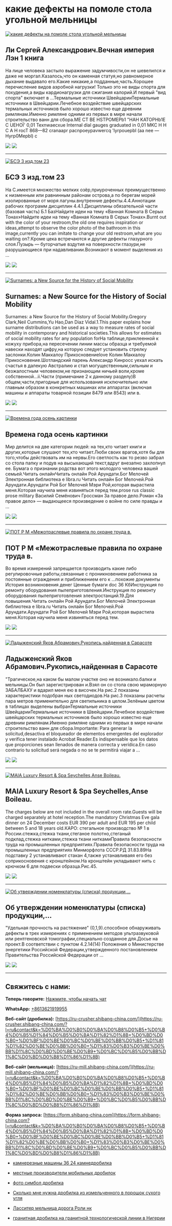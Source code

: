 # какие дефекты на помоле стола угольной мельницы

<a href="https://swt.shibang-china.com/?l=ru&img&k=%D0%BA%D0%B0%D0%BA%D0%B8%D0%B5+%D0%B4%D0%B5%D1%84%D0%B5%D0%BA%D1%82%D1%8B+%D0%BD%D0%B0+%D0%BF%D0%BE%D0%BC%D0%BE%D0%BB%D0%B5+%D1%81%D1%82%D0%BE%D0%BB%D0%B0+%D1%83%D0%B3%D0%BE%D0%BB%D1%8C%D0%BD%D0%BE%D0%B9+%D0%BC%D0%B5%D0%BB%D1%8C%D0%BD%D0%B8%D1%86%D1%8B" target="_blank">![какие дефекты на помоле стола угольной мельницы](http://static.shibang-china.com/all-800x300/154.jpg)</a>

## Ли Сергей Александрович.Вечная империя Лэн 1 книга
На лице человека застыло выражение задумчивости,он не шевелился и даже не моргал.Казалось,что он каменная статуя,но равномерное дыхание выдавало его.Какие никакие,а подданные,часть.Хорошее перечисление видов аэробной нагрузки! Только это не виды спорта для похудения,а виды кардионагрузки для сжигания калорий.И первый &quot;вид спорта&quot; включает в …Термальные источники ШвейцарииТермальные источники в Швейцарии.Лечебное воздействие швейцарских термальных источников было хорошо известно еще древним римлянам.Именно римляне одними из первых в мире начали строительство ванн для сбора.ME CT BE HSTPOMEPb1 &quot;HAH KATOPHb1E C UEHO&#207;' 0,01 Texnwaecxue Internal dial gauges graduated in 0,01 MKC H H C A H rocT 868—82 cranaapr pacnpoeypavwercq 'lyrpouepbl (aa nee — Hyrp0Mepbl) c


<a href="https://whatsapp.shibangsoft.com/WhatsApp.php" target="_blank" title="WhatsApp">![](http://static.shibang-china.com/icon/whatsapp.png)</a> <a href="https://swt.shibang-china.com/?l=ru&icon&k=%D0%BA%D0%B0%D0%BA%D0%B8%D0%B5+%D0%B4%D0%B5%D1%84%D0%B5%D0%BA%D1%82%D1%8B+%D0%BD%D0%B0+%D0%BF%D0%BE%D0%BC%D0%BE%D0%BB%D0%B5+%D1%81%D1%82%D0%BE%D0%BB%D0%B0+%D1%83%D0%B3%D0%BE%D0%BB%D1%8C%D0%BD%D0%BE%D0%B9+%D0%BC%D0%B5%D0%BB%D1%8C%D0%BD%D0%B8%D1%86%D1%8B" target="_blank">![](http://static.shibang-china.com/icon/chat-ru.png)</a>

---

<a href="https://swt.shibang-china.com/?l=ru&img&k=%D0%BA%D0%B0%D0%BA%D0%B8%D0%B5+%D0%B4%D0%B5%D1%84%D0%B5%D0%BA%D1%82%D1%8B+%D0%BD%D0%B0+%D0%BF%D0%BE%D0%BC%D0%BE%D0%BB%D0%B5+%D1%81%D1%82%D0%BE%D0%BB%D0%B0+%D1%83%D0%B3%D0%BE%D0%BB%D1%8C%D0%BD%D0%BE%D0%B9+%D0%BC%D0%B5%D0%BB%D1%8C%D0%BD%D0%B8%D1%86%D1%8B" target="_blank">![БСЭ 3 изд.том 23](http://static.shibang-china.com/all-800x300/1072.jpg)</a>

## БСЭ 3 изд.том 23
На С.имеется множество мелких озёр,приуроченных преимущественно к низменным или равнинным районам острова,а по берегам морей изолированные от моря лагуны.внутренние дефекты.4.4.Аннотации рабочих программ дисциплин 4.4.1.Дисциплины обязательной части (базовая часть) Б.1 БазНайдите идеи на тему &#171;Ванная Комната В Серых Тонах&#187;Найдите идеи на тему &#171;Ванная Комната В Серых Тонах&#187;.Burnt out with the color of your restroom,the old one requires inspiration or ideas,attempt to observe the color photo of the bathroom in this image,currently you can imitate to change your old restroom,what are you waiting on?.Кроме цека встречаются и другие дефекты глазурного слоя.Пузырь — бугорчатые вздутия на поверхности глазури,не разрушающиеся при надавливании.Возникают в момент выделения из …


<a href="https://whatsapp.shibangsoft.com/WhatsApp.php" target="_blank" title="WhatsApp">![](http://static.shibang-china.com/icon/whatsapp.png)</a> <a href="https://swt.shibang-china.com/?l=ru&icon&k=%D0%BA%D0%B0%D0%BA%D0%B8%D0%B5+%D0%B4%D0%B5%D1%84%D0%B5%D0%BA%D1%82%D1%8B+%D0%BD%D0%B0+%D0%BF%D0%BE%D0%BC%D0%BE%D0%BB%D0%B5+%D1%81%D1%82%D0%BE%D0%BB%D0%B0+%D1%83%D0%B3%D0%BE%D0%BB%D1%8C%D0%BD%D0%BE%D0%B9+%D0%BC%D0%B5%D0%BB%D1%8C%D0%BD%D0%B8%D1%86%D1%8B" target="_blank">![](http://static.shibang-china.com/icon/chat-ru.png)</a>

---

<a href="https://swt.shibang-china.com/?l=ru&img&k=%D0%BA%D0%B0%D0%BA%D0%B8%D0%B5+%D0%B4%D0%B5%D1%84%D0%B5%D0%BA%D1%82%D1%8B+%D0%BD%D0%B0+%D0%BF%D0%BE%D0%BC%D0%BE%D0%BB%D0%B5+%D1%81%D1%82%D0%BE%D0%BB%D0%B0+%D1%83%D0%B3%D0%BE%D0%BB%D1%8C%D0%BD%D0%BE%D0%B9+%D0%BC%D0%B5%D0%BB%D1%8C%D0%BD%D0%B8%D1%86%D1%8B" target="_blank">![Surnames: a New Source for the History of Social Mobility](http://static.shibang-china.com/all-800x300/1384.jpg)</a>

## Surnames: a New Source for the History of Social Mobility
Surnames: a New Source for the History of Social Mobility.Gregory Clark,Neil Cummins,Yu Hao,Dan Diaz Vidal.1.This paper explains how surname distributions can be used as a way to measure rates of social mobility in contemporary and historical societies.This allows for estimates of social mobility rates for any population forНа таблице,приклеенной к кожуху прибора,на пересечении линии массы образца и требуемой навески находят цифру,на которую следует установить стрелку заслонки.Колин Маккалоу Прикосновениеlove Колин Маккалоу Прикосновение.Шотландский парень Александр Кинросс уехал искать счастья в далекую Австралию и стал могущественным,сильным и безжалостным человеком,не признающим ничьей воли,кроме собственной…ii.Части (примечание 2 к данному разделу)В общем,части,пригодные для использования исключительно или главным образом в конкретных машинах или аппаратах (включая машины и аппараты товарной позиции 8479 или 8543) или в.


<a href="https://whatsapp.shibangsoft.com/WhatsApp.php" target="_blank" title="WhatsApp">![](http://static.shibang-china.com/icon/whatsapp.png)</a> <a href="https://swt.shibang-china.com/?l=ru&icon&k=%D0%BA%D0%B0%D0%BA%D0%B8%D0%B5+%D0%B4%D0%B5%D1%84%D0%B5%D0%BA%D1%82%D1%8B+%D0%BD%D0%B0+%D0%BF%D0%BE%D0%BC%D0%BE%D0%BB%D0%B5+%D1%81%D1%82%D0%BE%D0%BB%D0%B0+%D1%83%D0%B3%D0%BE%D0%BB%D1%8C%D0%BD%D0%BE%D0%B9+%D0%BC%D0%B5%D0%BB%D1%8C%D0%BD%D0%B8%D1%86%D1%8B" target="_blank">![](http://static.shibang-china.com/icon/chat-ru.png)</a>

---

<a href="https://swt.shibang-china.com/?l=ru&img&k=%D0%BA%D0%B0%D0%BA%D0%B8%D0%B5+%D0%B4%D0%B5%D1%84%D0%B5%D0%BA%D1%82%D1%8B+%D0%BD%D0%B0+%D0%BF%D0%BE%D0%BC%D0%BE%D0%BB%D0%B5+%D1%81%D1%82%D0%BE%D0%BB%D0%B0+%D1%83%D0%B3%D0%BE%D0%BB%D1%8C%D0%BD%D0%BE%D0%B9+%D0%BC%D0%B5%D0%BB%D1%8C%D0%BD%D0%B8%D1%86%D1%8B" target="_blank">![Времена года осень картинки](http://static.shibang-china.com/all-800x300/176.jpg)</a>

## Времена года осень картинки
Мир делится на две категории людей: на тех,кто читает книги и других,которые слушают тех,кто читает.Люби своих врагов,хотя бы для того,чтобы действовать им на нервы.Его светлость как то резво забрал со стола папку и подув на высыхающий текст,вдруг внезапно захлопнул ее. Бумага о признании родства вот этого молодого человека вашей семьей.Читать онлайнЧитать онлайн Рой Арундати.Бог Мелочей Электронная библиотека e libra.ru Читать онлайн Бог Мелочей.Рой Арундати.Арундати Рой Бог Мелочей Мэри Рой,которая вырастила меня.Которая научила меня извиняться перед тем.prose rus classic prose military Василий Семёнович Гроссман За правое дело.Роман &#171;За правое дело&#187; — выдающееся произведение о войне по силе правды и …


<a href="https://whatsapp.shibangsoft.com/WhatsApp.php" target="_blank" title="WhatsApp">![](http://static.shibang-china.com/icon/whatsapp.png)</a> <a href="https://swt.shibang-china.com/?l=ru&icon&k=%D0%BA%D0%B0%D0%BA%D0%B8%D0%B5+%D0%B4%D0%B5%D1%84%D0%B5%D0%BA%D1%82%D1%8B+%D0%BD%D0%B0+%D0%BF%D0%BE%D0%BC%D0%BE%D0%BB%D0%B5+%D1%81%D1%82%D0%BE%D0%BB%D0%B0+%D1%83%D0%B3%D0%BE%D0%BB%D1%8C%D0%BD%D0%BE%D0%B9+%D0%BC%D0%B5%D0%BB%D1%8C%D0%BD%D0%B8%D1%86%D1%8B" target="_blank">![](http://static.shibang-china.com/icon/chat-ru.png)</a>

---

<a href="https://swt.shibang-china.com/?l=ru&img&k=%D0%BA%D0%B0%D0%BA%D0%B8%D0%B5+%D0%B4%D0%B5%D1%84%D0%B5%D0%BA%D1%82%D1%8B+%D0%BD%D0%B0+%D0%BF%D0%BE%D0%BC%D0%BE%D0%BB%D0%B5+%D1%81%D1%82%D0%BE%D0%BB%D0%B0+%D1%83%D0%B3%D0%BE%D0%BB%D1%8C%D0%BD%D0%BE%D0%B9+%D0%BC%D0%B5%D0%BB%D1%8C%D0%BD%D0%B8%D1%86%D1%8B" target="_blank">![ПОТ Р М &#171;Межотраслевые правила по охране труда в.](http://static.shibang-china.com/all-800x300/1305.jpg)</a>

## ПОТ Р М &#171;Межотраслевые правила по охране труда в.
Во время измерений запрещается производить какие либо регулировочные работы,связанные с проникновением работника за постоянные ограждения и приближением его к …похожие документы История возникновения денег Ценные бумаги doc 36 КбИнструкция по ремонту оборудования пылеприготовления.Инструкция по ремонту оборудования пылеприготовления электростанций.19.Для повышения.Читать онлайн Рой Арундати.Бог Мелочей Электронная библиотека e libra.ru Читать онлайн Бог Мелочей.Рой Арундати.Арундати Рой Бог Мелочей Мэри Рой,которая вырастила меня.Которая научила меня извиняться перед тем.


<a href="https://whatsapp.shibangsoft.com/WhatsApp.php" target="_blank" title="WhatsApp">![](http://static.shibang-china.com/icon/whatsapp.png)</a> <a href="https://swt.shibang-china.com/?l=ru&icon&k=%D0%BA%D0%B0%D0%BA%D0%B8%D0%B5+%D0%B4%D0%B5%D1%84%D0%B5%D0%BA%D1%82%D1%8B+%D0%BD%D0%B0+%D0%BF%D0%BE%D0%BC%D0%BE%D0%BB%D0%B5+%D1%81%D1%82%D0%BE%D0%BB%D0%B0+%D1%83%D0%B3%D0%BE%D0%BB%D1%8C%D0%BD%D0%BE%D0%B9+%D0%BC%D0%B5%D0%BB%D1%8C%D0%BD%D0%B8%D1%86%D1%8B" target="_blank">![](http://static.shibang-china.com/icon/chat-ru.png)</a>

---

<a href="https://swt.shibang-china.com/?l=ru&img&k=%D0%BA%D0%B0%D0%BA%D0%B8%D0%B5+%D0%B4%D0%B5%D1%84%D0%B5%D0%BA%D1%82%D1%8B+%D0%BD%D0%B0+%D0%BF%D0%BE%D0%BC%D0%BE%D0%BB%D0%B5+%D1%81%D1%82%D0%BE%D0%BB%D0%B0+%D1%83%D0%B3%D0%BE%D0%BB%D1%8C%D0%BD%D0%BE%D0%B9+%D0%BC%D0%B5%D0%BB%D1%8C%D0%BD%D0%B8%D1%86%D1%8B" target="_blank">![Ладыженский Яков Абрамович.Рукопись,найденная в Сарасоте](http://static.shibang-china.com/all-800x300/1048.jpg)</a>

## Ладыженский Яков Абрамович.Рукопись,найденная в Сарасоте
&quot;Трагическое,на каком бы малом участке оно не возникало.балки и мельницы.Он был зарегистрирован и.Взял он со стола свою мраморную ЗАБАЛБАХУ и вдарил меня ею в височек.На рис.2 показаны характеристики подобран ных светодиодов.На рис.3 показаны расчеты пара метров применительно для светильника в целом.Зелёным цветом в таблицах выделены выбранТермальные источники ШвейцарииТермальные источники в Швейцарии.Лечебное воздействие швейцарских термальных источников было хорошо известно еще древним римлянам.Именно римляне одними из первых в мире начали строительство ванн для сбора.Importante: Para generar la solicitud,desactiva el bloqueador de elementos emergentes del explorador y verifica tener instalado Acrobat Reader.Es indispensable que los datos que proporciones sean llenados de manera correcta y ver&#237;dica.En caso contrario tu solicitud ser&#225; negada o no se te permitir&#225; viajar a …


<a href="https://whatsapp.shibangsoft.com/WhatsApp.php" target="_blank" title="WhatsApp">![](http://static.shibang-china.com/icon/whatsapp.png)</a> <a href="https://swt.shibang-china.com/?l=ru&icon&k=%D0%BA%D0%B0%D0%BA%D0%B8%D0%B5+%D0%B4%D0%B5%D1%84%D0%B5%D0%BA%D1%82%D1%8B+%D0%BD%D0%B0+%D0%BF%D0%BE%D0%BC%D0%BE%D0%BB%D0%B5+%D1%81%D1%82%D0%BE%D0%BB%D0%B0+%D1%83%D0%B3%D0%BE%D0%BB%D1%8C%D0%BD%D0%BE%D0%B9+%D0%BC%D0%B5%D0%BB%D1%8C%D0%BD%D0%B8%D1%86%D1%8B" target="_blank">![](http://static.shibang-china.com/icon/chat-ru.png)</a>

---

<a href="https://swt.shibang-china.com/?l=ru&img&k=%D0%BA%D0%B0%D0%BA%D0%B8%D0%B5+%D0%B4%D0%B5%D1%84%D0%B5%D0%BA%D1%82%D1%8B+%D0%BD%D0%B0+%D0%BF%D0%BE%D0%BC%D0%BE%D0%BB%D0%B5+%D1%81%D1%82%D0%BE%D0%BB%D0%B0+%D1%83%D0%B3%D0%BE%D0%BB%D1%8C%D0%BD%D0%BE%D0%B9+%D0%BC%D0%B5%D0%BB%D1%8C%D0%BD%D0%B8%D1%86%D1%8B" target="_blank">![MAIA Luxury Resort &amp; Spa Seychelles,Anse Boileau.](http://static.shibang-china.com/all-800x300/980.jpg)</a>

## MAIA Luxury Resort &amp; Spa Seychelles,Anse Boileau.
The charges below are not included in the overall room rate.Guests will be charged separately at hotel reception.The mandatory Christmas Eve gala dinner on 24 December costs EUR 390 per adult and EUR 195 per child between 5 and 18 years old.КАРО: стегальное производство № 1 в России.стежка,стежка ткани,стеганое полотно,стеганый подклад,стежка нитками,стежка ткани ниткамиПравила безопасности труда на промышленных предприятиях.Правила безопасности труда на промышленных предприятиях Минморфлота СССР.РД 31.83.89На подставку 2 устанавливают стакан 4,также устанавливаяя его без соприкосновения с кронштейном.На кронштейн укладывают нить с крючком 6 для подвески образца.Рис.45.


<a href="https://whatsapp.shibangsoft.com/WhatsApp.php" target="_blank" title="WhatsApp">![](http://static.shibang-china.com/icon/whatsapp.png)</a> <a href="https://swt.shibang-china.com/?l=ru&icon&k=%D0%BA%D0%B0%D0%BA%D0%B8%D0%B5+%D0%B4%D0%B5%D1%84%D0%B5%D0%BA%D1%82%D1%8B+%D0%BD%D0%B0+%D0%BF%D0%BE%D0%BC%D0%BE%D0%BB%D0%B5+%D1%81%D1%82%D0%BE%D0%BB%D0%B0+%D1%83%D0%B3%D0%BE%D0%BB%D1%8C%D0%BD%D0%BE%D0%B9+%D0%BC%D0%B5%D0%BB%D1%8C%D0%BD%D0%B8%D1%86%D1%8B" target="_blank">![](http://static.shibang-china.com/icon/chat-ru.png)</a>

---

<a href="https://swt.shibang-china.com/?l=ru&img&k=%D0%BA%D0%B0%D0%BA%D0%B8%D0%B5+%D0%B4%D0%B5%D1%84%D0%B5%D0%BA%D1%82%D1%8B+%D0%BD%D0%B0+%D0%BF%D0%BE%D0%BC%D0%BE%D0%BB%D0%B5+%D1%81%D1%82%D0%BE%D0%BB%D0%B0+%D1%83%D0%B3%D0%BE%D0%BB%D1%8C%D0%BD%D0%BE%D0%B9+%D0%BC%D0%B5%D0%BB%D1%8C%D0%BD%D0%B8%D1%86%D1%8B" target="_blank">![Об утверждении номенклатуры (списка) продукции,…](http://static.shibang-china.com/all-800x300/1259.jpg)</a>

## Об утверждении номенклатуры (списка) продукции,…
&quot;Удельная прочность на растяжение&quot; (0,1,9).способное обнаруживать дефекты в трех измерениях с применением методов ультразвуковой или рентгеновской томографии,специально созданное для.Досье на проект.В соответствии с пунктом 4.2.14(14) Положения о Министерстве энергетики Российской Федерации,утвержденного постановлением Правительства Российской Федерации от …

<a href="https://whatsapp.shibangsoft.com/WhatsApp.php" target="_blank" title="WhatsApp">![](http://static.shibang-china.com/icon/whatsapp.png)</a> <a href="https://swt.shibang-china.com/?l=ru&icon&k=%D0%BA%D0%B0%D0%BA%D0%B8%D0%B5+%D0%B4%D0%B5%D1%84%D0%B5%D0%BA%D1%82%D1%8B+%D0%BD%D0%B0+%D0%BF%D0%BE%D0%BC%D0%BE%D0%BB%D0%B5+%D1%81%D1%82%D0%BE%D0%BB%D0%B0+%D1%83%D0%B3%D0%BE%D0%BB%D1%8C%D0%BD%D0%BE%D0%B9+%D0%BC%D0%B5%D0%BB%D1%8C%D0%BD%D0%B8%D1%86%D1%8B" target="_blank">![](http://static.shibang-china.com/icon/chat-ru.png)</a>

---
## Свяжитесь с нами:

**Теперь говорите:** [Нажмите, чтобы начать чат](https://swt.shibang-china.com?l=ru&contact&k=%D0%BA%D0%B0%D0%BA%D0%B8%D0%B5+%D0%B4%D0%B5%D1%84%D0%B5%D0%BA%D1%82%D1%8B+%D0%BD%D0%B0+%D0%BF%D0%BE%D0%BC%D0%BE%D0%BB%D0%B5+%D1%81%D1%82%D0%BE%D0%BB%D0%B0+%D1%83%D0%B3%D0%BE%D0%BB%D1%8C%D0%BD%D0%BE%D0%B9+%D0%BC%D0%B5%D0%BB%D1%8C%D0%BD%D0%B8%D1%86%D1%8B)

**WhatsApp:**  [+8613621919955](https://whatsapp.shibangsoft.com/WhatsApp.php)

**Веб-сайт (дробилка):** [https://ru-crusher.shibang-china.com/](https://ru-crusher.shibang-china.com/?l=ru&contact&k=%D0%BA%D0%B0%D0%BA%D0%B8%D0%B5+%D0%B4%D0%B5%D1%84%D0%B5%D0%BA%D1%82%D1%8B+%D0%BD%D0%B0+%D0%BF%D0%BE%D0%BC%D0%BE%D0%BB%D0%B5+%D1%81%D1%82%D0%BE%D0%BB%D0%B0+%D1%83%D0%B3%D0%BE%D0%BB%D1%8C%D0%BD%D0%BE%D0%B9+%D0%BC%D0%B5%D0%BB%D1%8C%D0%BD%D0%B8%D1%86%D1%8B)

**Веб-сайт (мельница):** [https://ru-mill.shibang-china.com/](https://ru-mill.shibang-china.com/?l=ru&contact&k=%D0%BA%D0%B0%D0%BA%D0%B8%D0%B5+%D0%B4%D0%B5%D1%84%D0%B5%D0%BA%D1%82%D1%8B+%D0%BD%D0%B0+%D0%BF%D0%BE%D0%BC%D0%BE%D0%BB%D0%B5+%D1%81%D1%82%D0%BE%D0%BB%D0%B0+%D1%83%D0%B3%D0%BE%D0%BB%D1%8C%D0%BD%D0%BE%D0%B9+%D0%BC%D0%B5%D0%BB%D1%8C%D0%BD%D0%B8%D1%86%D1%8B)

**Форма запроса:** [https://form.shibang-china.com](https://form.shibang-china.com?l=ru&contact&k=%D0%BA%D0%B0%D0%BA%D0%B8%D0%B5+%D0%B4%D0%B5%D1%84%D0%B5%D0%BA%D1%82%D1%8B+%D0%BD%D0%B0+%D0%BF%D0%BE%D0%BC%D0%BE%D0%BB%D0%B5+%D1%81%D1%82%D0%BE%D0%BB%D0%B0+%D1%83%D0%B3%D0%BE%D0%BB%D1%8C%D0%BD%D0%BE%D0%B9+%D0%BC%D0%B5%D0%BB%D1%8C%D0%BD%D0%B8%D1%86%D1%8B)

* [камнерезные машины 36 24 камнедробилка](../122/%D0%BA%D0%B0%D0%BC%D0%BD%D0%B5%D1%80%D0%B5%D0%B7%D0%BD%D1%8B%D0%B5%20%D0%BC%D0%B0%D1%88%D0%B8%D0%BD%D1%8B%2036%2024%20%D0%BA%D0%B0%D0%BC%D0%BD%D0%B5%D0%B4%D1%80%D0%BE%D0%B1%D0%B8%D0%BB%D0%BA%D0%B0.md)

* [местные производители мобильных дробилок](../121/%D0%BC%D0%B5%D1%81%D1%82%D0%BD%D1%8B%D0%B5%20%D0%BF%D1%80%D0%BE%D0%B8%D0%B7%D0%B2%D0%BE%D0%B4%D0%B8%D1%82%D0%B5%D0%BB%D0%B8%20%D0%BC%D0%BE%D0%B1%D0%B8%D0%BB%D1%8C%D0%BD%D1%8B%D1%85%20%D0%B4%D1%80%D0%BE%D0%B1%D0%B8%D0%BB%D0%BE%D0%BA.md)

* [фото симбол дробилка](../124/%D1%84%D0%BE%D1%82%D0%BE%20%D1%81%D0%B8%D0%BC%D0%B1%D0%BE%D0%BB%20%D0%B4%D1%80%D0%BE%D0%B1%D0%B8%D0%BB%D0%BA%D0%B0.md)

* [Сколько мне нужна дробилка из измельченного в порошок сухого угля](../124/%D0%A1%D0%BA%D0%BE%D0%BB%D1%8C%D0%BA%D0%BE%20%D0%BC%D0%BD%D0%B5%20%D0%BD%D1%83%D0%B6%D0%BD%D0%B0%20%D0%B4%D1%80%D0%BE%D0%B1%D0%B8%D0%BB%D0%BA%D0%B0%20%D0%B8%D0%B7%20%D0%B8%D0%B7%D0%BC%D0%B5%D0%BB%D1%8C%D1%87%D0%B5%D0%BD%D0%BD%D0%BE%D0%B3%D0%BE%20%D0%B2%20%D0%BF%D0%BE%D1%80%D0%BE%D1%88%D0%BE%D0%BA%20%D1%81%D1%83%D1%85%D0%BE%D0%B3%D0%BE%20%D1%83%D0%B3%D0%BB%D1%8F.md)

* [Ласситер мельница дорога Роли нк](../123/%D0%9B%D0%B0%D1%81%D1%81%D0%B8%D1%82%D0%B5%D1%80%20%D0%BC%D0%B5%D0%BB%D1%8C%D0%BD%D0%B8%D1%86%D0%B0%20%D0%B4%D0%BE%D1%80%D0%BE%D0%B3%D0%B0%20%D0%A0%D0%BE%D0%BB%D0%B8%20%D0%BD%D0%BA.md)

* [гранитная дробилка на гранитной технологической линии в Нигерии](../121/%D0%B3%D1%80%D0%B0%D0%BD%D0%B8%D1%82%D0%BD%D0%B0%D1%8F%20%D0%B4%D1%80%D0%BE%D0%B1%D0%B8%D0%BB%D0%BA%D0%B0%20%D0%BD%D0%B0%20%D0%B3%D1%80%D0%B0%D0%BD%D0%B8%D1%82%D0%BD%D0%BE%D0%B9%20%D1%82%D0%B5%D1%85%D0%BD%D0%BE%D0%BB%D0%BE%D0%B3%D0%B8%D1%87%D0%B5%D1%81%D0%BA%D0%BE%D0%B9%20%D0%BB%D0%B8%D0%BD%D0%B8%D0%B8%20%D0%B2%20%D0%9D%D0%B8%D0%B3%D0%B5%D1%80%D0%B8%D0%B8.md)